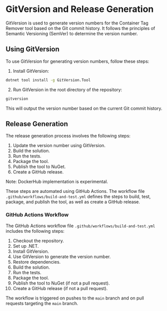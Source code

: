 # GitVersion and Release Generation

GitVersion is used to generate version numbers for the Container Tag Remover tool based on the Git commit history. It follows the principles of Semantic Versioning (SemVer) to determine the version number.

## Using GitVersion

To use GitVersion for generating version numbers, follow these steps:

1. Install GitVersion:

```sh
dotnet tool install -g GitVersion.Tool
```

2. Run GitVersion in the root directory of the repository:

```sh
gitversion
```

This will output the version number based on the current Git commit history.

## Release Generation

The release generation process involves the following steps:

1. Update the version number using GitVersion.
2. Build the solution.
3. Run the tests.
4. Package the tool.
5. Publish the tool to NuGet.
6. Create a GitHub release.

Note: DockerHub implementation is experimental.

These steps are automated using GitHub Actions. The workflow file `.github/workflows/build-and-test.yml` defines the steps to build, test, package, and publish the tool, as well as create a GitHub release.

### GitHub Actions Workflow

The GitHub Actions workflow file `.github/workflows/build-and-test.yml` includes the following steps:

1. Checkout the repository.
2. Set up .NET.
3. Install GitVersion.
4. Use GitVersion to generate the version number.
5. Restore dependencies.
6. Build the solution.
7. Run the tests.
8. Package the tool.
9. Publish the tool to NuGet (if not a pull request).
10. Create a GitHub release (if not a pull request).

The workflow is triggered on pushes to the `main` branch and on pull requests targeting the `main` branch.
